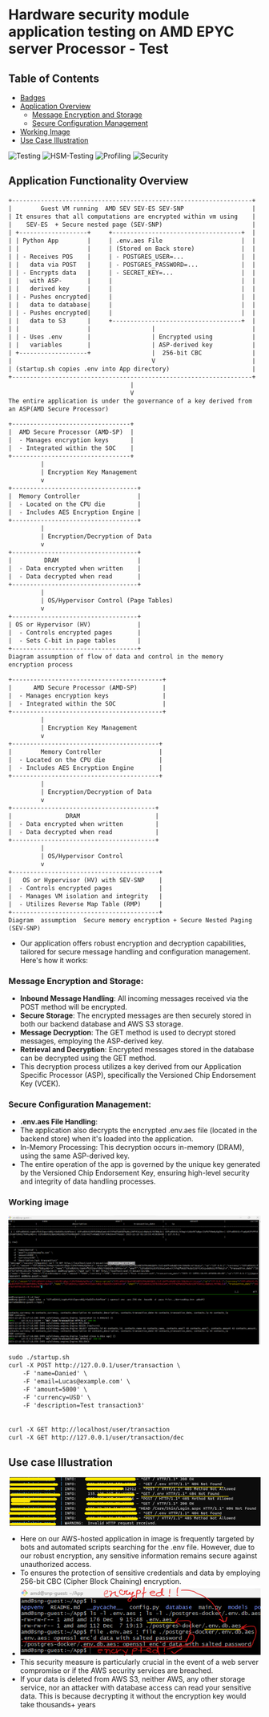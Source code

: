 # Hardware security module  application testing on AMD EPYC server Processor - Test
## Table of Contents
- [Badges](#badges)
- [Application Overview](#application-overview)
  - [Message Encryption and Storage](#message-encryption-and-storage)
  - [Secure Configuration Management](#secure-configuration-management)
- [Working Image](#working-image)
- [Use Case Illustration](#use-case-illustration)

![Testing](https://img.shields.io/badge/Testing-Workaround%20Done-green?logo=check-circle)
![HSM-Testing](https://img.shields.io/badge/HSM--Testing-Pass%20Done-green?logo=check-circle)
![Profiling](https://img.shields.io/badge/Profiling-Ongoing-yellow?logo=hourglass-half)
![Security](https://img.shields.io/badge/Security%20Done-yellow?logo=shield-alt)


## Application Functionality Overview
```
+-------------------------------------------------------------------+  
|        Guest VM running  AMD SEV SEV-ES SEV-SNP                   |
| It ensures that all computations are encrypted within vm using    |
|    SEV-ES  + Secure nested page (SEV-SNP)                         |
| +-------------------+     +------------------------------------+  |   
| | Python App        |     | .env.aes File                      |  | 
| |                   |     | (Stored on Back store)             |  | 
| | - Receives POS    |     | - POSTGRES_USER=...                |  | 
| |   data via POST   |     | - POSTGRES_PASSWORD=...            |  |  
| | - Encrypts data   |     | - SECRET_KEY=...                   |  |   
| |   with ASP-       |     |                                    |  |  
| |   derived key     |     |                                    |  |  
| | - Pushes encrypted|     |                                    |  |  
| |   data to database|     |                                    |  |   
| | - Pushes encrypted|     |                                    |  | 
| |   data to S3      |     +------------------------------------+  |   
| |                   |                 |                           |   
| | - Uses .env       |                 | Encrypted using           |  
| |   variables       |                 | ASP-derived key           | 
| +-------------------+                 |  256-bit CBC              |  
|                                       V                           |  
| (startup.sh copies .env into App directory)                       | 
+-------------------------------------------------------------------+
                                  |
                                  V 
The entire application is under the governance of a key derived from an ASP(AMD Secure Processor)

```

```
+---------------------------------+
|  AMD Secure Processor (AMD-SP)  |
|  - Manages encryption keys      |
|  - Integrated within the SOC    |
+---------------------------------+
         |
         | Encryption Key Management
         v
+-----------------------------------+
|  Memory Controller                |
|  - Located on the CPU die         |
|  - Includes AES Encryption Engine |
+-----------------------------------+
         |
         | Encryption/Decryption of Data
         v
+-----------------------------------+
|         DRAM                      |
|  - Data encrypted when written    |
|  - Data decrypted when read       |
+-----------------------------------+
         |
         | OS/Hypervisor Control (Page Tables)
         v
+-----------------------------------+
| OS or Hypervisor (HV)             |
|  - Controls encrypted pages       |
|  - Sets C-bit in page tables      |
+-----------------------------------+
Diagram assumption of flow of data and control in the memory encryption process 
```

```
+------------------------------------------+
|      AMD Secure Processor (AMD-SP)       |
|  - Manages encryption keys               |
|  - Integrated within the SOC             |
+------------------------------------------+
         |
         | Encryption Key Management
         v
+-----------------------------------------+
|        Memory Controller                |
|  - Located on the CPU die               |
|  - Includes AES Encryption Engine       |
+-----------------------------------------+
         |
         | Encryption/Decryption of Data
         v
+----------------------------------------+
|               DRAM                     |
|  - Data encrypted when written         |
|  - Data decrypted when read            |
+----------------------------------------+
         |
         | OS/Hypervisor Control
         v
+-----------------------------------------+
|   OS or Hypervisor (HV) with SEV-SNP    |
|  - Controls encrypted pages             |
|  - Manages VM isolation and integrity   |
|  - Utilizes Reverse Map Table (RMP)     |
+-----------------------------------------+
Diagram  assumption  Secure memory encryption + Secure Nested Paging (SEV-SNP)
```
- Our application offers robust encryption and decryption capabilities, tailored for secure message handling and configuration management. Here's how it works:

### Message Encryption and Storage:

- **Inbound Message Handling**: All incoming messages received via the POST method will be encrypted.
- **Secure Storage**: The encrypted messages are then securely stored in both our backend database and AWS S3 storage.
- **Message Decryption**: The GET method is used to decrypt stored messages, employing the ASP-derived key.
- **Retrieval and Decryption**: Encrypted messages stored in the database can be decrypted using the GET method.
- This decryption process utilizes a key derived from our Application Specific Processor (ASP), specifically the Versioned Chip Endorsement Key (VCEK).

  
### Secure Configuration Management:
- **.env.aes File Handling**: 
- The application also decrypts the encrypted .env.aes file (located in the backend store) when it's loaded into the application.
- In-Memory Processing: This decryption occurs in-memory (DRAM), using the same ASP-derived key.
- The entire operation of the app is governed by the unique key generated by the Versioned Chip Endorsement Key, ensuring high-level security and integrity of data handling processes.
### Working image
![Example Image](https://github.com/compute-labs/HSM-test/blob/a78d90fff4fad127f048661fe32c488f8be92f26/PoC.png)

```
sudo ./startup.sh
curl -X POST http://127.0.0.1/user/transaction \
    -F 'name=Danied' \
    -F 'email=Lucas@example.com' \
    -F 'amount=5000' \
    -F 'currency=USD' \
    -F 'description=Test transaction3'


curl -X GET http://localhost/user/transaction
curl -X GET http://127.0.0.1/user/transaction/dec
```
## Use case  Illustration
![Security Log Example](https://github.com/compute-labs/HSM-test/blob/master/Bots%26ScriptAttacks.png)
- Here on our AWS-hosted application in image is frequently targeted by bots and automated scripts searching for the .env file. However, due to our robust encryption, any sensitive information remains secure against unauthorized access. 
- To ensures the protection of sensitive credentials and data by employing 256-bit CBC (Cipher Block Chaining) encryption.
- ![Encrypted .env file ](https://github.com/compute-labs/HSM-test/blob/master/Encrypted.png)
- This security measure is particularly crucial in the event of a web server compromise or if the AWS security services are breached.
- If your data is deleted from AWS S3, neither AWS, any other storage service, nor an attacker with database access can read your sensitive data. This is because decrypting it without the encryption key would take thousands+  years 
